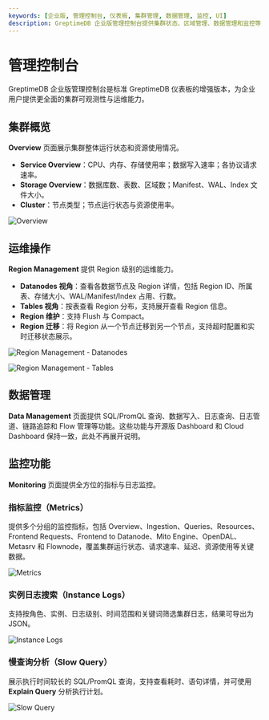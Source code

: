 ```yaml
---
keywords: [企业版, 管理控制台, 仪表板, 集群管理, 数据管理, 监控, UI]
description: GreptimeDB 企业版管理控制台提供集群状态、区域管理、数据管理和监控等功能的可视化界面。
---
```


# 管理控制台

GreptimeDB 企业版管理控制台是标准 GreptimeDB 仪表板的增强版本，为企业用户提供更全面的集群可观测性与运维能力。


## 集群概览

**Overview** 页面展示集群整体运行状态和资源使用情况。

- **Service Overview**：CPU、内存、存储使用率；数据写入速率；各协议请求速率。
- **Storage Overview**：数据库数、表数、区域数；Manifest、WAL、Index 文件大小。
- **Cluster**：节点类型；节点运行状态与资源使用率。

![Overview](/enterprise-console-overview.png)

## 运维操作

**Region Management** 提供 Region 级别的运维能力。

- **Datanodes 视角**：查看各数据节点及 Region 详情，包括 Region ID、所属表、存储大小、WAL/Manifest/Index 占用、行数。
- **Tables 视角**：按表查看 Region 分布，支持展开查看 Region 信息。
- **Region 维护**：支持 Flush 与 Compact。
- **Region 迁移**：将 Region 从一个节点迁移到另一个节点，支持超时配置和实时迁移状态展示。

![Region Management - Datanodes](/enterprise-console-region-datanodes.png)

![Region Management - Tables](/enterprise-console-region-tables.png)

## 数据管理

**Data Management** 页面提供 SQL/PromQL 查询、数据写入、日志查询、日志管道、链路追踪和 Flow 管理等功能。这些功能与开源版 Dashboard 和 Cloud Dashboard 保持一致，此处不再展开说明。

## 监控功能

**Monitoring** 页面提供全方位的指标与日志监控。

### 指标监控（Metrics）

提供多个分组的监控指标，包括 Overview、Ingestion、Queries、Resources、Frontend Requests、Frontend to Datanode、Mito Engine、OpenDAL、Metasrv 和 Flownode，覆盖集群运行状态、请求速率、延迟、资源使用等关键数据。

![Metrics](/enterprise-console-monitor-metrics.png)

### 实例日志搜索（Instance Logs）

支持按角色、实例、日志级别、时间范围和关键词筛选集群日志，结果可导出为 JSON。

![Instance Logs](/enterprise-console-instance-logs.png)

### 慢查询分析（Slow Query）

展示执行时间较长的 SQL/PromQL 查询，支持查看耗时、语句详情，并可使用 **Explain Query** 分析执行计划。

![Slow Query](/enterprise-console-slow-query.png)
